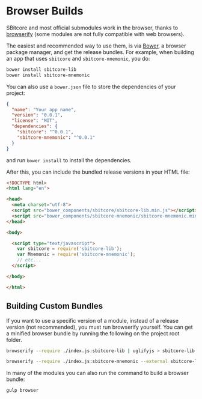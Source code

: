 # Browser Builds
SBitcore and most official submodules work in the browser, thanks to [browserify](http://browserify.org/) (some modules are not fully compatible with web browsers).

The easiest and recommended way to use them, is via [Bower](http://bower.io/), a browser package manager, and get the release bundles. For example, when building an app that uses `sbitcore` and `sbitcore-mnemonic`, you do:

```sh
bower install sbitcore-lib
bower install sbitcore-mnemonic
```

You can also use a `bower.json` file to store the dependencies of your project:

```json
{
  "name": "Your app name",
  "version": "0.0.1",
  "license": "MIT",
  "dependencies": {
    "sbitcore": "^0.0.1",
    "sbitcore-mnemonic": "^0.0.1"
  }
}
```

and run `bower install` to install the dependencies.

After this, you can include the bundled release versions in your HTML file:

```html
<!DOCTYPE html>
<html lang="en">

<head>
  <meta charset="utf-8">
  <script src="bower_components/sbitcore/sbitcore-lib.min.js"></script>
  <script src="bower_components/sbitcore-mnemonic/sbitcore-mnemonic.min.js"></script>
</head>

<body>

  <script type="text/javascript">
    var sbitcore = require('sbitcore-lib');
    var Mnemonic = require('sbitcore-mnemonic');
    // etc...
  </script>

</body>

</html>
```

## Building Custom Bundles
If you want to use a specific version of a module, instead of a release version (not recommended), you must run browserify yourself.  You can get a minified browser bundle by running the following on the project root folder.

```sh
browserify --require ./index.js:sbitcore-lib | uglifyjs > sbitcore-lib.min.js
```

```sh
browserify --require ./index.js:sbitcore-mnemonic --external sbitcore-lib | uglifyjs > sbitcore-mnemonic.min.js
```

In many of the modules you can also run the command to build a browser bundle:
```sh
gulp browser
```

